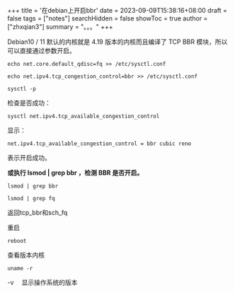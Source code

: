 +++
title = '在debian上开启bbr'
date = 2023-09-09T15:38:16+08:00
draft = false
tags = ["notes"]
searchHidden = false
showToc = true
author = ["zhxqian3"]
summary = "。。。"
+++

Debian10 / 11 默认的内核就是 4.19 版本的内核而且编译了 TCP BBR 模块，所以可以直接通过参数开启。
```
echo net.core.default_qdisc=fq >> /etc/sysctl.conf
```
```
echo net.ipv4.tcp_congestion_control=bbr >> /etc/sysctl.conf
```
```
sysctl -p
```
检查是否成功：
```
sysctl net.ipv4.tcp_available_congestion_control
```
显示：
```
net.ipv4.tcp_available_congestion_control = bbr cubic reno
```
表示开启成功。

**或执行 lsmod | grep bbr ，检测 BBR 是否开启。**
```
lsmod | grep bbr
```
```
lsmod | grep fq 
```
返回tcp_bbr和sch_fq

重启
```
reboot
```
查看版本内核
```
uname -r  
```
-v 　显示操作系统的版本
